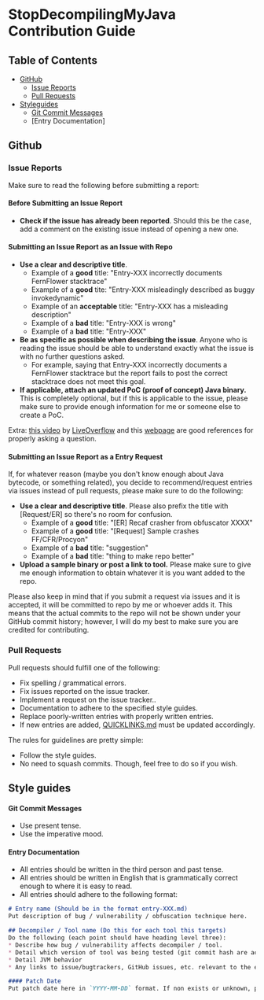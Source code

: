 # StopDecompilingMyJava Contribution Guide

## Table of Contents
* [GitHub](#github)
    * [Issue Reports](#issue-reports)
    * [Pull Requests](#pull-requests)
* [Styleguides](#styleguides)
    * [Git Commit Messages](#git-commit-messages)
    * [Entry Documentation]

## Github
### Issue Reports
Make sure to read the following before submitting a report:

#### Before Submitting an Issue Report
* **Check if the issue has already been reported**. Should this be the case, add a comment on the existing issue instead of opening a new one.

#### Submitting an Issue Report as an Issue with Repo
* **Use a clear and descriptive title**.
    * Example of a **good** title: "Entry-XXX incorrectly documents FernFlower stacktrace"
    * Example of a **good** tite: "Entry-XXX misleadingly described as buggy invokedynamic"
    * Example of an **acceptable** title: "Entry-XXX has a misleading description"
    * Example of a **bad** title: "Entry-XXX is wrong"
    * Example of a **bad** title: "Entry-XXX"
* **Be as specific as possible when describing the issue**.  Anyone who is reading the issue should be able to understand exactly what the issue is with no further questions asked.
    * For example, saying that Entry-XXX incorrectly documents a FernFlower stacktrace but the report fails to post the correct stacktrace does not meet this goal.
* **If applicable, attach an updated PoC (proof of concept) Java binary.**  This is completely optional, but if this is applicable to the issue, please make sure to provide enough information for me or someone else to create a PoC.

Extra: [this video](https://www.youtube.com/watch?v=53zkBvL4ZB4&vl=en) by
[LiveOverflow](https://github.com/LiveOverflow) and this [webpage](http://www.catb.org/esr/faqs/smart-questions.html)
are good references for properly asking a question.

#### Submitting an Issue Report as a Entry Request
If, for whatever reason (maybe you don't know enough about Java bytecode, or something related), you decide to recommend/request entries via issues instead of pull requests, please make sure to do the following:

* **Use a clear and descriptive title**. Please also prefix the title with [Request/ER] so there's no room for confusion.
    * Example of a **good** title: "[ER] Recaf crasher from obfuscator XXXX"
    * Example of a **good** title: "[Request] Sample crashes FF/CFR/Procyon"
    * Example of a **bad** title: "suggestion"
    * Example of a **bad** title: "thing to make repo better"
* **Upload a sample binary or post a link to tool.** Please make sure to give me enough information to obtain whatever it is you want added to the repo.

Please also keep in mind that if you submit a request via issues and it is accepted, it will be committed to repo by me or whoever adds it.  This means that the actual commits to the repo will not be shown under your GitHub commit history; however, I will do my best to make sure you are credited for contributing.

### Pull Requests
Pull requests should fulfill one of the following:
* Fix spelling / grammatical errors.
* Fix issues reported on the issue tracker.
* Implement a request on the issue tracker..
* Documentation to adhere to the specified style guides.
* Replace poorly-written entries with properly written entries.
* If new entries are added, [QUICKLINKS.md](./QUICKLINKS.md) must be updated accordingly.

The rules for guidelines are pretty simple:
* Follow the style guides.
* No need to squash commits. Though, feel free to do so if you wish.

## Style guides
#### Git Commit Messages
* Use present tense.
* Use the imperative mood.

#### Entry Documentation
* All entries should be written in the third person and past tense.
* All entries should be written in English that is grammatically correct enough to where it is easy to read.
* All entries should adhere to the following format:

```md
# Entry name (Should be in the format entry-XXX.md)
Put description of bug / vulnerability / obfuscation technique here.

## Decompiler / Tool name (Do this for each tool this targets)
Do the following (each point should have heading level three):
* Describe how bug / vulnerability affects decompiler / tool.
* Detail which version of tool was being tested (git commit hash are acceptable provided you provide a link to the repo)
* Detail JVM behavior
* Any links to issue/bugtrackers, GitHub issues, etc. relevant to the entry.

#### Patch Date
Put patch date here in `YYYY-MM-DD` format. If non exists or unknown, put N/A. If possible, also add version patching the entry.
```
